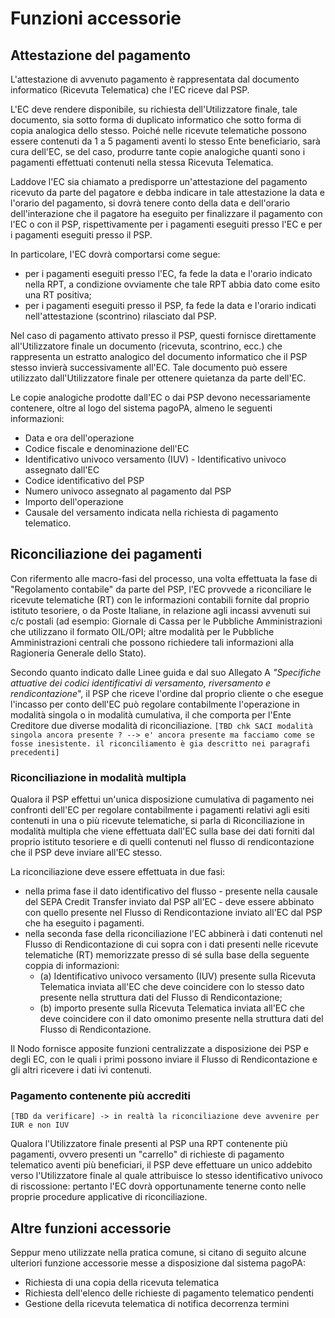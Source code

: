 # Funzioni accessorie


## Attestazione del pagamento

L'attestazione di avvenuto pagamento è rappresentata dal documento informatico (Ricevuta Telematica) che l'EC riceve dal PSP.

L'EC deve rendere disponibile, su richiesta dell'Utilizzatore finale, tale documento, sia sotto forma di duplicato
informatico che sotto forma di copia analogica dello stesso. Poiché nelle ricevute telematiche possono essere contenuti da 1 a 5 pagamenti aventi lo stesso Ente beneficiario, sarà cura dell'EC, se del caso, produrre tante copie analogiche quanti sono i pagamenti effettuati contenuti nella stessa Ricevuta Telematica.

Laddove l'EC sia chiamato a predisporre un'attestazione del pagamento ricevuto da parte del pagatore e debba indicare in tale attestazione la data e l'orario del pagamento, si dovrà tenere conto della data e dell'orario dell'interazione che il pagatore ha eseguito per finalizzare il pagamento con l'EC o con il PSP, rispettivamente per i pagamenti eseguiti presso l'EC e per i pagamenti eseguiti presso il PSP.

In particolare, l'EC dovrà comportarsi come segue:

* per i pagamenti eseguiti presso l'EC, fa fede la data e l'orario indicato nella RPT, a condizione ovviamente che tale RPT abbia dato come esito una RT positiva;
* per i pagamenti eseguiti presso il PSP, fa fede la data e l'orario indicati nell'attestazione (scontrino) rilasciato dal PSP.

Nel caso di pagamento attivato presso il PSP, questi fornisce direttamente all'Utilizzatore finale un documento (ricevuta, scontrino, ecc.) che rappresenta un estratto analogico del documento informatico che il PSP stesso invierà successivamente all'EC. Tale documento può essere utilizzato dall'Utilizzatore finale per ottenere quietanza da parte dell'EC.

Le copie analogiche prodotte dall'EC o dai PSP devono necessariamente contenere, oltre al logo del sistema pagoPA, almeno le seguenti informazioni:

* Data e ora dell'operazione
* Codice fiscale e denominazione dell'EC
* Identificativo univoco versamento (IUV) - Identificativo univoco assegnato dall'EC
* Codice identificativo del PSP
* Numero univoco assegnato al pagamento dal PSP
* Importo dell'operazione
* Causale del versamento indicata nella richiesta di pagamento telematico.

## Riconciliazione dei pagamenti

Con rifermento alle macro-fasi del processo, una volta effettuata la fase di "Regolamento contabile" da parte del PSP, l'EC provvede a riconciliare le ricevute telematiche (RT) con le informazioni contabili fornite dal proprio istituto tesoriere, o da Poste Italiane, in relazione agli incassi avvenuti sui c/c postali (ad esempio: Giornale di Cassa per le Pubbliche Amministrazioni che utilizzano il formato OIL/OPI; altre modalità per le Pubbliche Amministrazioni centrali che possono richiedere tali informazioni alla Ragioneria Generale dello Stato).

Secondo quanto indicato dalle Linee guida e dal suo Allegato A *"Specifiche attuative dei codici identificativi di versamento, riversamento e rendicontazione*", il PSP che riceve l'ordine dal proprio cliente o che esegue l'incasso per conto dell'EC può regolare contabilmente l'operazione in modalità singola o in modalità cumulativa, il che comporta per l'Ente Creditore due diverse modalità di riconciliazione. `[TBD chk SACI modalità singola ancora presente ? --> e' ancora presente ma facciamo come se fosse inesistente. il riconciliamento è gia descritto nei paragrafi precedenti]`

### Riconciliazione in modalità multipla

Qualora il PSP effettui un'unica disposizione cumulativa di pagamento nei confronti dell'EC per regolare contabilmente i pagamenti relativi agli esiti contenuti in una o più ricevute telematiche, si parla di Riconciliazione in modalità multipla che viene effettuata dall'EC sulla base dei dati forniti dal proprio istituto tesoriere e di quelli contenuti nel flusso di rendicontazione che il PSP deve inviare all'EC stesso.

La riconciliazione deve essere effettuata in due fasi:

* nella prima fase il dato identificativo del flusso - presente nella causale del SEPA Credit Transfer inviato dal PSP all'EC - deve essere abbinato con quello presente nel Flusso di Rendicontazione inviato all'EC dal PSP che ha eseguito i pagamenti.
* nella seconda fase della riconciliazione l'EC abbinerà i dati contenuti nel Flusso di Rendicontazione di cui sopra con i dati presenti nelle ricevute telematiche (RT) memorizzate presso di sé sulla base della seguente coppia di informazioni:
	* (a) Identificativo univoco versamento (IUV) presente sulla Ricevuta Telematica inviata all'EC che deve coincidere con lo stesso dato presente nella struttura dati del Flusso di Rendicontazione;
	* (b) importo presente sulla Ricevuta Telematica inviata all'EC che deve coincidere con il dato omonimo presente nella struttura dati del Flusso di Rendicontazione.

Il Nodo fornisce apposite funzioni centralizzate a disposizione dei PSP e degli EC, con le quali i primi possono inviare il Flusso di Rendicontazione e gli altri ricevere i dati ivi contenuti.

### Pagamento contenente più accrediti

`[TBD da verificare] -> in realtà la riconciliazione deve avvenire per IUR e non IUV`

Qualora l'Utilizzatore finale presenti al PSP una RPT contenente più pagamenti, ovvero presenti un "carrello" di richieste di pagamento telematico aventi più beneficiari, il PSP deve effettuare un unico addebito verso l'Utilizzatore finale al quale attribuisce lo stesso identificativo univoco di riscossione: pertanto l'EC dovrà opportunamente tenerne conto nelle proprie procedure applicative di riconciliazione.

## Altre funzioni accessorie

Seppur meno utilizzate nella pratica comune, si citano di seguito alcune ulteriori funzione accessorie messe a disposizione dal sistema pagoPA:

* Richiesta di una copia della ricevuta telematica
* Richiesta dell'elenco delle richieste di pagamento telematico pendenti
* Gestione della ricevuta telematica di notifica decorrenza termini
